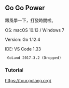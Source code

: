 ## Go Go Power

跟風學一下，打發時間啦。

OS: macOS 10.13 / Windows 7

Version: Go 1.12.4

IDE: VS Code 1.33

     GoLand 2017.3.2 (Dropped)

### Tutorial

https://tour.golang.org/
